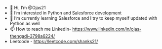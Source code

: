 - 👋 Hi, I’m @Ojas21
- 👀 I’m interested in Python and Salesforce development
- 🌱 I’m currently learning Salesforce and I try to keep myself updated with Python as well
- 📫 How to reach me LinkedIn- https://www.linkedin.com/in/ojas-thengadi-3798a6224/
- Leetcode - https://leetcode.com/shanks21/

<!---
Ojas21/Ojas21 is a ✨ special ✨ repository because its `README.md` (this file) appears on your GitHub profile.
You can click the Preview link to take a look at your changes.
--->
